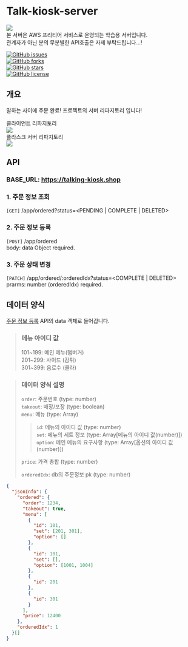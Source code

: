 # Talk-kiosk-server

<img src="https://img.shields.io/badge/%E2%80%BB-%EC%A3%BC%EC%9D%98%EC%82%AC%ED%95%AD-yellow" />\
본 서버은 AWS 프리티어 서비스로 운영되는 학습용 서버입니다.\
관계자가 아닌 분의 무분별한 API호출은 자제 부탁드립니다...!

<a href="https://github.com/Fantastic5-Team/talk-kiosk-server/issues"><img alt="GitHub issues" src="https://img.shields.io/github/issues/Fantastic5-Team/talk-kiosk-server"></a>\
<a href="https://github.com/Fantastic5-Team/talk-kiosk-server/network"><img alt="GitHub forks" src="https://img.shields.io/github/forks/Fantastic5-Team/talk-kiosk-server"></a>\
<a href="https://github.com/Fantastic5-Team/talk-kiosk-server/stargazers"><img alt="GitHub stars" src="https://img.shields.io/github/stars/Fantastic5-Team/talk-kiosk-server?color=yellow"></a>\
<a href="https://github.com/Fantastic5-Team/talk-kiosk-server"><img alt="GitHub license" src="https://img.shields.io/github/license/Fantastic5-Team/talk-kiosk-server"></a>

## 개요
말하는 사이에 주문 완료! 프로젝트의 서버 리파지토리 입니다!

클라이언트 리파지토리\
<a href="https://github.com/Fantastic5-Team/talk-kiosk-client" target="_blank">
  <img src="https://img.shields.io/badge/GitHub-talk--kiosk--client-brightgreen?style=for-the-badge&logo=github" />
</a>\
플라스크 서버 리파지토리\
<a href="https://github.com/Fantastic5-Team/talk-kiosk-flask_server" target="_blank">
  <img src="https://img.shields.io/badge/GitHub-talk--kiosk--flask_server-brightgreen?style=for-the-badge&logo=github" />
</a>

## API
### BASE_URL: https://talking-kiosk.shop

### 1. 주문 정보 조회
  `[GET]` /app/ordered?status=<PENDING | COMPLETE | DELETED>
  
### 2. 주문 정보 등록
  `[POST]` /app/ordered\
  body: data Object required.
  
### 3. 주문 상태 변경
  `[PATCH]` /app/ordered/:orderedIdx?status=<COMPLETE | DELETED>\
  prarms: number (orderedIdx) required.

## 데이터 양식
[주문 정보 등록](#2-주문-정보-등록) API의 data 객체로 들어갑니다.

> ### 메뉴 아이디 값
> 101\~199: 메인 메뉴(햄버거)\
> 201\~299: 사이드 (감튀)\
> 301\~399: 음료수 (콜라)

> ### 데이터 양식 설명
> `order`: 주문번호 (type: number)\
> `takeout`: 매장/포장 (type: boolean)\
> `menu`: 메뉴 (type: Array)
>> `id`: 메뉴의 아이디 값 (type: number)\
>> `set`: 메뉴의 세트 정보 (type: Array[메뉴의 아이디 값(number)])\
>> `option`: 메인 메뉴의 요구사항 (type: Array[옵션의 아이디 값(number)])
>
> `price`: 가격 총합 (type: number)
>
> `orderedIdx`: db의 주문정보 pk (type: number)

```json
{
  "jsonInfo": {
    "ordered": {
      "order": 1234,
      "takeout": true,
      "menu": [
        {
          "id": 101,
          "set": [201, 301],
          "option": []
        },
        {
          "id": 101,
          "set": [],
          "option": [1001, 1004]
        },
        {
          "id": 201
        },
        {
          "id": 301
        }
      ],
      "price": 12400
    },
    "orderedIdx": 1
  }[]
}
```
